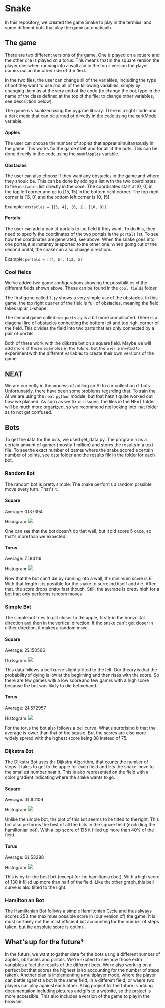 # Snake

In this repository, we created the game Snake to play in the terminal and some different bots that play the game automatically.

## The game

There are two different versions of the game. One is played on a square and the other one is played on a torus. This means that in the square version the player dies when running into a wall and in the torus version the player comes out on the other side of the field.

In the two files, the user can change all of the variables, including the type of bot they want to use and all of the following variables, simply by changing them as at the very end of the code (to change the bot, type in the name of the class defined at the top of the file; to change other variables, see description below).

The game is visualized using the pygame library. There is a light mode and a dark mode that can be turned of directly in the code using the darkMode variable.

#### Apples

The user can choose the number of apples that appear simultaneously in the game. This works for the game itself and for all of the bots.
This can be done directly in the code using the `numOfApples` variable.

#### Obstacles

The user can also choose if they want any obstacles in the game and where they should be. This can be done by adding a list with the two coordinates to the `obstacles` list directly in the code. The coordinates start at [0, 0] in the top left corner and go to [15, 15] in the bottom right corner. The top right corner is [15, 0] and the bottom left corner is [0, 15].

Example: `obstacles = [[3, 4], [6, 1], [10, 8]]`

#### Portals

The user can add a pair of portals to the field if they want. To do this, they need to specify the coordinates of the two portals in the `portals` list. To see how the coordinates are generated, see above. When the snake goes into one portal, it is instantly teleported to the other one. When going out of the second portal, the snake can also change directions.

Example: `portals = [[4, 6], [13, 5]]`

### Cool fields

We've added two game configurations showing the possibilities of the different fields shown above. These can be found in the `cool fields` folder.

The first game called `l.py` shows a very simple use of the obstacles. In this game, the top right quarter of the field is full of obstacles, meaning the field takes up an L-shape.

The second game called `two_parts.py` is a bit more complicated. There is a diagonal line of obstacles connecting the bottom left and top right corner of the field. This divides the field into two parts that are only connected by a pair of portals.

Both of these work with the dijkstra bot on a square field. Maybe we will add more of these examples in the future, but the user is invited to experiment with the different variables to create their own versions of the game.

## NEAT

We are currently in the process of adding an AI to our collection of bots. Unfortunately, there have been some problems regarding that. To train the AI we are using the `neat-python` module, but that hasn't quite worked out how we planned. As soon as we fix our issues, the files in the NEAT folder will be much more organized, so we recommend not looking into that folder as to not get confused.

## Bots

To get the data for the bots, we used get_data.py. The program runs a certain amount of games (mostly 1 million) and stores the results in a text file.
To see the exact number of games where the snake scored a certain number of points, see data folder and the results file in the folder for each bot.


### Random Bot

The random bot is pretty simple: The snake performs a random possible move every turn. That's it.

#### Square

Average: 0.137394

Histogram:
<img src="data/random_bot/square/histogram.png">

One can see that the bot doesn't do that well, but it did score 5 once, so that's more than we expected.

#### Torus

Average: 7.584119

Histogram:
<img src="data/random_bot/torus/histogram.png">

Now that the bot can't die by running into a wall, the minimum score is 6. With that length it is possible for the snake to surround itself and die. After that, the score drops pretty fast though. Still, the average is pretty high for a bot that only performs random moves.


### Simple Bot

The simple bot tries to get closer to the apple, firstly in the horizontal direction and then in the vertical direction. If the snake can't get closer in either direction, it makes a random move.

#### Square

Average: 25.150566

Histogram:
<img src="data/simple_bot/square/histogram.png">

This data follows a bell curve slightly tilted to the left. Our theory is that the probability of dying is low at the beginning and then rises with the score. So there are few games with a low score and few games with a high score because the bot was likely to die beforehand.

#### Torus

Average: 24.572957

Histogram:
<img src="data/simple_bot/torus/histogram.png">

For the torus the bot also follows a bell curve. What's surprising is that the average is lower than that of the square. But the scores are also more widely spread with the highest score being 88 instead of 75.


### Dijkstra Bot

The Dijkstra Bot uses the Dijkstra Algorithm, that counts the number of steps it takes to get to the apple for each field and lets the snake move to the smallest number near it. This is also represented on the field with a color gradient indicating where the snake wants to go.

#### Square

Average: 48.84104

Histogram:
<img src="data/dijkstra_bot/square/histogram.png">

Unlike the simple bot, the plot of this bot seems to be tilted to the right. This bot also performs the best of all the bots in the square field (excluding the hamiltonian bot). With a top score of 105 it filled up more than 40% of the field.

#### Torus

Average: 63.53288

Histogram:
<img src="data/dijkstra_bot/torus/histogram.png">

This is by far the best bot (except for the hamiltonian bot). With a high score of 130 it filled up more than half of the field. Like the other graph, this bell curve is also tilted to the right.


### Hamiltonian Bot

The Hamiltonian Bot follows a simple Hamiltonian Cycle and thus always scores 253, the maximum possible score in (our version of) the game.
It is most certainly not the most efficient bot accounting for the number of steps taken, but the absolute score is optimal.


## What's up for the future?

In the future, we want to gather data for the bots using a different number of apples, obstacles and portals. We're excited to see how those extra variables affect the results of the different bots.
We're also working on a perfect bot that scores the highest (also accounting for the number of steps taken).
Another plan is implementing a multiplayer mode, where the player can battle against a bot in the same field, in a different field, or where two players can play against each other.
A big project for the future is adding documentation including pictures and gifs to a website, so the project is more accessible. This also includes a version of the game to play in the browser.